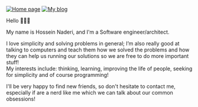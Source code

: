 [![Home page](https://img.shields.io/badge/Home%20page-https://hnaderi.dev-blueviolet)](https://hnaderi.dev)
[![My blog](https://img.shields.io/badge/My%20Blog-@hnaderi.dev-black?style=flat&logo=medium&logoColor=white&link=https://medium.com/@hnaderi.dev)](https://medium.com/@hnaderi.dev)

Hello 👋👨‍💻

My name is Hossein Naderi, and I'm a Software engineer/architect.

I love simplicity and solving problems in general; I’m also really good at talking to computers and teach them how we solved the problems and how they can help us running our solutions so we are free to do more important stuff!  
My interests include: thinking, learning, improving the life of people, seeking for simplicity and of course programming!  

I'll be very happy to find new friends, so don't hesitate to contact me, especially if are a nerd like me which we can talk about our common obsessions!

